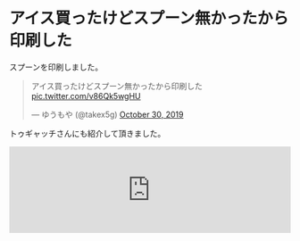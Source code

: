 # アイス買ったけどスプーン無かったから印刷した
スプーンを印刷しました。
<blockquote class="twitter-tweet"><p lang="ja" dir="ltr">アイス買ったけどスプーン無かったから印刷した <a href="https://t.co/v86Qk5wgHU">pic.twitter.com/v86Qk5wgHU</a></p>&mdash; ゆうもや (@takex5g) <a href="https://twitter.com/takex5g/status/1189530778859819014?ref_src=twsrc%5Etfw">October 30, 2019</a></blockquote> <script async src="https://platform.twitter.com/widgets.js" charset="utf-8"></script>

トゥギャッチさんにも紹介して頂きました。
<iframe 
  class="hatenablogcard" 
  style="width:100%;height:155px;max-width:680px;" 
  title="大は小を兼ねない…アイスを食べるために3Dプリンターで作ったスプーンが笑ってしまうくらいデカい" 
  src="https://hatenablog-parts.com/embed?url=https://ch.togetter.com/2019/11/07/75493" 
  width="300" height="150" frameborder="0" scrolling="no">
</iframe>


